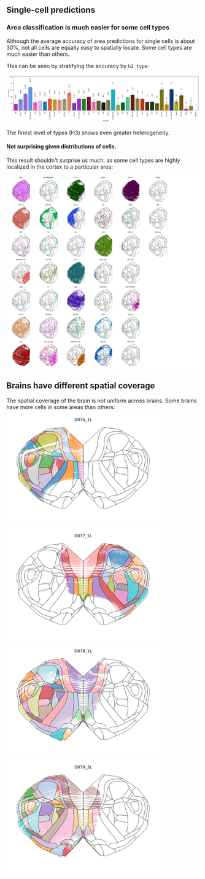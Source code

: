 ## Single-cell predictions

### Area classification is much easier for some cell types

Although the average accuracy of area predictions for single cells is about 30%, not all cells are equally easy to spatially locate. Some cell types are much easier than others.

This can be seen by stratifying the accuracy by `h2_type`:

![Percentage by H2 types](single_cell_pct_correct_H2_type.png)

The finest level of types (H3) shows even greater heterogeneity.

#### Not surprising given distributions of cells.

This result shouldn't surprise us much, as some cell types are highly localized in the cortex to a particular area:

![H2 type locations](h2_types_location.png)




## Brains have different spatial coverage

The spatial coverage of the brain is not uniform across brains. Some brains have more cells in some areas than others:
<img src="CCF_areas_D076_1L.png" alt="Spatial coverage" width="400">
<img src="CCF_areas_D077_1L.png" alt="Spatial coverage" width="400">
<img src="CCF_areas_D078_1L.png" alt="Spatial coverage" width="400">
<img src="CCF_areas_D079_3L.png" alt="Spatial coverage" width="400">